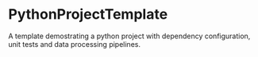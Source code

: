 # PythonProjectTemplate
A template demostrating a python project with dependency configuration, unit tests and data processing pipelines.
